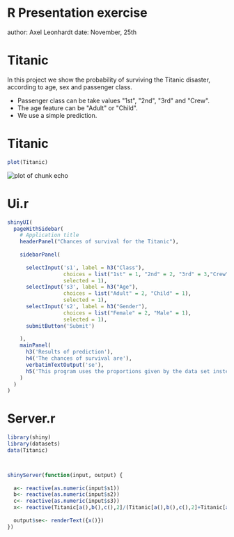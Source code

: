 R Presentation exercise
========================================================
author: Axel Leonhardt
date: November, 25th


Titanic
========================================================

In this project we show the probability of surviving the Titanic disaster, according to age, sex and passenger class.

- Passenger class can be take values "1st", "2nd", "3rd" and "Crew".
- The age feature can be "Adult" or "Child".
- We use a simple prediction.


Titanic
========================================================

```r
plot(Titanic)
```

![plot of chunk echo](rpres-exercise-figure/echo.png) 

Ui.r
========================================================


```r
shinyUI(
  pageWithSidebar(
    # Application title
    headerPanel("Chances of survival for the Titanic"),
    
    sidebarPanel(
      
      selectInput('s1', label = h3("Class"), 
                  choices = list("1st" = 1, "2nd" = 2, "3rd" = 3,"Crew"=4), 
                  selected = 1),
      selectInput('s3', label = h3("Age"), 
                  choices = list("Adult" = 2, "Child" = 1), 
                  selected = 1),
      selectInput('s2', label = h3("Gender"), 
                  choices = list("Female" = 2, "Male" = 1), 
                  selected = 1),
      submitButton('Submit')
      
    ),
    mainPanel(
      h3('Results of prediction'),
      h4('The chances of survival are'),
      verbatimTextOutput('se'),
      h5('This program uses the proportions given by the data set instead of a regression model, for the sake of simplicity.  The case of a child crew member returns NaN, meaning that there are no child crew members.')
    )
  )
)
```

Server.r
========================================================


```r
library(shiny)
library(datasets)
data(Titanic)



shinyServer(function(input, output) {
  
  a<- reactive(as.numeric(input$s1))
  b<- reactive(as.numeric(input$s2))
  c<- reactive(as.numeric(input$s3))
  x<- reactive(Titanic[a(),b(),c(),2]/(Titanic[a(),b(),c(),2]+Titanic[a(),b(),c(),1]))
  
  output$se<- renderText({x()})
})
```
